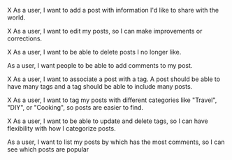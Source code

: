 <!--  main class -->
X As a user, I want to add a post with information I'd like to share with the world.

X As a user, I want to edit my posts, so I can make improvements or corrections.

X As a user, I want to be able to delete posts I no longer like.

<!--  One to many relationship with post -->
As a user, I want people to be able to add comments to my post.


<!--  many to many relationship with posts -->
X As a user, I want to associate a post with a tag. A post should be able to have many tags and a tag should be able to include many posts.

X As a user, I want to tag my posts with different categories like "Travel", "DIY", or "Cooking", so posts are easier to find.

X As a user, I want to be able to update and delete tags, so I can have flexibility with how I categorize posts.

<!--  I don't know how to sort yet -->
As a user, I want to list my posts by which has the most comments, so I can see which posts are popular
